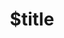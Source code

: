 ---
title: $title
second_title: Aspose.OMR για Αναφορά API .NET
description: $description
type: docs
weight: $weight
url: /el/net/$ref/
---